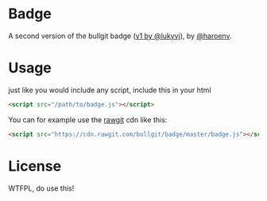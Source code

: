 # Badge

A second version of the bullgit badge ([v1 by @lukyvj](https://github.com/bullgit/bullgit-badges)), by [@haroenv](https://github.com/haroenv).

# Usage

just like you would include any script, include this in your html

```html
<script src="/path/to/badge.js"></script>
```

You can for example use the [rawgit]() cdn like this:

```html
<script src="https://cdn.rawgit.com/bullgit/badge/master/badge.js"></script>
```

# License

WTFPL, do use this!
